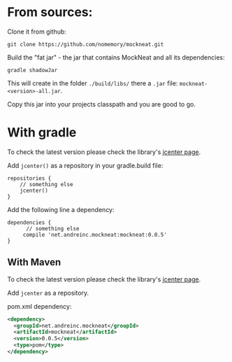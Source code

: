 # From sources:

Clone it from github:

```
git clone https://github.com/nomemory/mockneat.git
```

Build the "fat jar" - the jar that contains MockNeat and all its dependencies: 

```
gradle shadowJar
```

This will create in the folder `./build/libs/` there a `.jar` file: `mockneat-<version>-all.jar`. 

Copy this jar into your projects classpath and you are good to go.

# With gradle

To check the latest version please check the library's [jcenter page](https://bintray.com/nomemory/maven/mockneat).

Add `jcenter()` as a repository in your gradle.build file:

```
repositories {
    // something else
    jcenter()
}
```

Add the following line a dependency:

```
dependencies {
      // something else
     compile 'net.andreinc.mockneat:mockneat:0.0.5'
}
```

## With Maven

To check the latest version please check the library's [jcenter page](https://bintray.com/nomemory/maven/mockneat).

Add `jcenter` as a repository.

pom.xml dependency:

```xml
<dependency>
  <groupId>net.andreinc.mockneat</groupId>
  <artifactId>mockneat</artifactId>
  <version>0.0.5</version>
  <type>pom</type>
</dependency>
```
